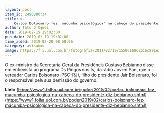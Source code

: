 ```yaml
---
layout: post
item_id: 2496880734
title: >-
    Carlos Bolsonaro fez 'macumba psicológica' na cabeça do presidente, diz Bebianno
author: Tatu D'Oquei
date: 2019-02-19 19:02:00
pub_date: 2019-02-19 19:02:00
time_added: 2019-02-20 08:58:06
category: avisamos
image: https://f.i.uol.com.br/fotografia/2019/02/19/15506168625c6c891ea6328_1550616862_3x2_lg.jpg
---
```


O ex-ministro da Secretaria-Geral da Presidência Gustavo Bebianno disse em entrevista ao programa Os Pingos nos Is, da rádio Jovem Pan, que o vereador Carlos Bolsonaro (PSC-RJ), filho do presidente Jair Bolsonaro, foi o responsável pela sua demissão do governo.

**Link:** [https://www1.folha.uol.com.br/poder/2019/02/carlos-bolsonaro-fez-macumba-psicologica-na-cabeca-do-presidente-diz-bebianno.shtml](https://www1.folha.uol.com.br/poder/2019/02/carlos-bolsonaro-fez-macumba-psicologica-na-cabeca-do-presidente-diz-bebianno.shtml)

